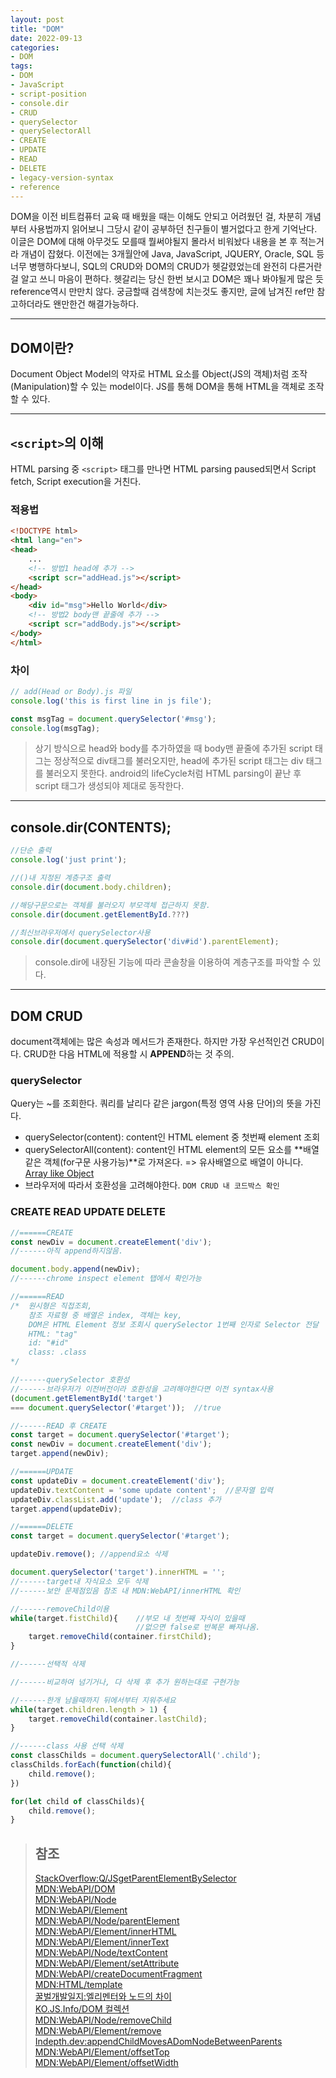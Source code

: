 ```yaml
---
layout: post
title: "DOM"
date: 2022-09-13
categories:
- DOM
tags:
- DOM
- JavaScript
- script-position
- console.dir
- CRUD
- querySelector
- querySelectorAll
- CREATE
- UPDATE
- READ
- DELETE
- legacy-version-syntax
- reference
---
```


DOM을 이전 비트컴퓨터 교육 때 배웠을 때는 이해도 안되고 어려웠던 걸, 차분히 개념부터 사용법까지 읽어보니 그당시 같이 공부하던 친구들이 별거없다고 한게 기억난다. 이글은 DOM에 대해 아무것도 모를때 뭘써야될지 몰라서 비워놨다 내용을 본 후 적는거라 개념이 잡혔다. 이전에는 3개월안에 Java, JavaScript, JQUERY, Oracle, SQL 등 너무 병행하다보니, SQL의 CRUD와 DOM의 CRUD가 헷갈렸었는데 완전히 다른거란걸 알고 쓰니 마음이 편하다. 헷갈리는 당신 한번 보시고 DOM은 꽤나 봐야될게 많은 듯 reference역시 만만치 않다. 궁금할때 검색창에 치는것도 좋지만, 글에 남겨진 ref만 참고하더라도 왠만한건 해결가능하다.

---

## DOM이란?

Document Object Model의 약자로 HTML 요소를 Object(JS의 객체)처럼 조작(Manipulation)할 수 있는 model이다. JS를 통해 DOM을 통해 HTML을 객체로 조작할 수 있다.

---

## `<script>`의 이해

HTML parsing 중 `<script>` 태그를 만나면 HTML parsing paused되면서 Script fetch, Script execution을 거친다.

### 적용법

```html
<!DOCTYPE html>
<html lang="en">
<head>
    ...
    <!-- 방법1 head에 추가 -->
    <script scr="addHead.js"></script>
</head>
<body>
    <div id="msg">Hello World</div>
    <!-- 방법2 body맨 끝줄에 추가 -->
    <script scr="addBody.js"></script>
</body>
</html>
```

### 차이

```javascript
// add(Head or Body).js 파일
console.log('this is first line in js file');

const msgTag = document.querySelector('#msg');
console.log(msgTag);
```

> 상기 방식으로 head와 body를 추가하였을 때 body맨 끝줄에 추가된 script 태그는 정상적으로 div태그를 불러오지만, head에 추가된 script 태그는 div 태그를 불러오지 못한다. android의 lifeCycle처럼 HTML parsing이 끝난 후 script 태그가 생성되야 제대로 동작한다.

---

## console.dir(CONTENTS);

```javascript
//단순 출력
console.log('just print');

//()내 지정된 계층구조 출력
console.dir(document.body.children);

//해당구문으로는 객체를 불러오지 부모객체 접근하지 못함.
console.dir(document.getElementById.???)

//최신브라우저에서 querySelector사용
console.dir(document.querySelector('div#id').parentElement);
```

> console.dir에 내장된 기능에 따라 콘솔창을 이용하여 계층구조를 파악할 수 있다.

---

## DOM CRUD

document객체에는 많은 속성과 메서드가 존재한다. 하지만 가장 우선적인건 CRUD이다. CRUD한 다음 HTML에 적용할 시 **APPEND**하는 것 주의.

### querySelector

Query는 ~를 조회한다. 쿼리를 날리다 같은 jargon(특정 영역 사용 단어)의 뜻을 가진다.

- querySelector(content): content인 HTML element 중 첫번째 element 조회
- querySelectorAll(content): content인 HTML element의 모든 요소를 **배열같은 객체(for구문 사용가능)**로 가져온다. => 유사배열으로 배열이 아니다. [Array like Object](https://developer.mozilla.org/ko/docs/Web/JavaScript/Guide/Indexed_collections)
- 브라우저에 따라서 호환성을 고려해야한다. `DOM CRUD 내 코드박스 확인`

### CREATE READ UPDATE DELETE
```javascript
//======CREATE
const newDiv = document.createElement('div');
//------아직 append하지않음.

document.body.append(newDiv);
//------chrome inspect element 탭에서 확인가능

//======READ
/*  원시형은 직접조회,
    참조 자료형 중 배열은 index, 객체는 key,
    DOM은 HTML Element 정보 조회시 querySelector 1번째 인자로 Selector 전달 
    HTML: "tag"
    id: "#id"
    class: .class
*/

//------querySelector 호환성
//------브라우저가 이전버전이라 호환성을 고려해야한다면 이전 syntax사용
(document.getElementById('target') 
=== document.querySelector('#target'));  //true

//------READ 후 CREATE
const target = document.querySelector('#target');
const newDiv = document.createElement('div');
target.append(newDiv);

//======UPDATE
const updateDiv = document.createElement('div');
updateDiv.textContent = 'some update content';  //문자열 입력
updateDiv.classList.add('update');  //class 추가
target.append(updateDiv);

//======DELETE
const target = document.querySelector('#target');

updateDiv.remove(); //append요소 삭제

document.querySelector('target').innerHTML = '';
//------target내 자식요소 모두 삭제
//------보안 문제점있음 참조 내 MDN:WebAPI/innerHTML 확인

//------removeChild이용
while(target.fistChild){    //부모 내 첫번째 자식이 있을때
                            //없으면 false로 반복문 빠져나옴.
    target.removeChild(container.firstChild);
}

//------선택적 삭제

//------비교하여 넘기거나, 다 삭제 후 추가 원하는대로 구현가능

//------한개 남을때까지 뒤에서부터 지워주세요
while(target.children.length > 1) {
    target.removeChild(container.lastChild);
}

//------class 사용 선택 삭제
const classChilds = document.querySelectorAll('.child');
classChilds.forEach(function(child){
    child.remove();
})

for(let child of classChilds){
    child.remove();
}
```

> ## 참조
> [StackOverflow:Q/JSgetParentElementBySelector](https://stackoverflow.com/questions/14234560/javascript-how-to-get-parent-element-by-selector)   
> [MDN:WebAPI/DOM](https://developer.mozilla.org/ko/docs/Web/API/Document_Object_Model/Introduction)   
> [MDN:WebAPI/Node](https://developer.mozilla.org/ko/docs/Web/API/Node)   
> [MDN:WebAPI/Element](https://developer.mozilla.org/ko/docs/Web/API/Element)   
> [MDN:WebAPI/Node/parentElement](https://developer.mozilla.org/en-US/docs/Web/API/Node/parentElement)   
> [MDN:WebAPI/Element/innerHTML](https://developer.mozilla.org/ko/docs/Web/API/Element/innerHTML)   
> [MDN:WebAPI/Element/innerText](https://developer.mozilla.org/ko/docs/Web/API/HTMLElement/innerText)    
> [MDN:WebAPI/Node/textContent](https://developer.mozilla.org/ko/docs/Web/API/Node/textContent)   
> [MDN:WebAPI/Element/setAttribute](https://developer.mozilla.org/en-US/docs/Web/API/Element/setAttribute)   
> [MDN:WebAPI/createDocumentFragment](https://developer.mozilla.org/ko/docs/Web/API/Document/createDocumentFragment)   
> [MDN:HTML/template](https://developer.mozilla.org/ko/docs/Web/HTML/Element/template)   
> [꿀벌개발일지:엘리멘터와 노드의 차이](https://ohgyun.com/333)   
> [KO.JS.Info/DOM 컬렉션](https://ko.javascript.info/dom-navigation#ref-822)   
> [MDN:WebAPI/Node/removeChild](https://developer.mozilla.org/en-US/docs/Web/API/Node/removeChild)   
> [MDN:WebAPI/Element/remove](https://developer.mozilla.org/en-US/docs/Web/API/Element/remove)   
> [Indepth.dev:appendChildMovesADomNodeBetweenParents](https://indepth.dev/posts/1161/here-is-why-appendchild-moves-a-dom-node-between-parents)   
> [MDN:WebAPI/Element/offsetTop](https://developer.mozilla.org/en-US/docs/Web/API/HTMLElement/offsetTop)   
> [MDN:WebAPI/Element/offsetWidth](https://developer.mozilla.org/en-US/docs/Web/API/HTMLElement/offsetWidth)